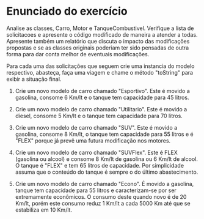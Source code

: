 # Enunciado do exercício

Analise as classes, Carro, Motor e TanqueCombustivel. Verifique a lista de
solicitacoes e apresente o código modificado de maneira a atender a todas.
Apresente também um relatório que discuta o impacto das modificações propostas e
se as classes originais poderiam ter sido pensadas de outra forma para dar conta
melhor de eventuais modificações.

Para cada uma das solicitações que seguem crie uma instancia do modelo respectivo, 
abasteça, faça uma viagem e chame o método "toString" para exibir a situação final.

1) Crie um novo modelo de carro chamado "Esportivo". Este é movido a gasolina,
   consome 6 Km/lt e o tanque tem capacidade para 45 litros.

2) Crie um novo modelo de carro chamado "Utilitario". Este é movido a diesel,
   consome 5 Km/lt e o tanque tem capacidade para 70 litros.

3) Crie um novo modelo de carro chamado "SUV". Este é movido a gasolina, consome
   8 Km/lt, o tanque tem capacidade para 55 litros e é "FLEX" porque já prevê
   uma futura modificação nos motores.

4) Crie um novo modelo de carro chamado "SUVFlex". Este é FLEX (gasolina ou
   alcool) e consome 8 Km/lt de gasolina ou 6 Km/lt de alcool. O tanque é "FLEX"
   e tem 65 litros de capacidade. Por simplicidade assuma que o conteúdo do tanque
   é sempre o do último abastecimento.

5) Crie um novo modelo de carro chamado "Econo". É movido a gasolina, tanque tem
   capacidade para 55 litros e caracterizam-se por ser extremamente econômicos.
   O consumo deste quando novo é de 20 Km/lt, porém este consumo reduz 1 Km/lt a
   cada 5000 Km até que se estabiliza em 10 Km/lt.
